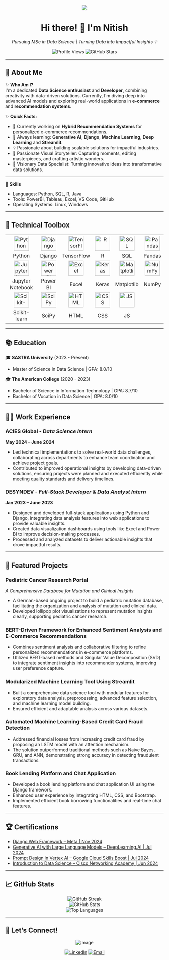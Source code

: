 <p align="center">  
  <img src="https://readme-typing-svg.herokuapp.com?font=Fira+Code&duration=5000&color=fcff33&center=true&vCenter=true&width=800&lines=Welcome+to+My+GitHub+Profile!;I+am+a+Data+Science+Enthusiast;Passionate+About+AI+and+Machine+Learning;Focusing+on+Innovative+Solutions+to+Real-World+Problems;Let's+Build+Something+Impactful+Together!" />  
</p>

<h1 align="center">Hi there! 👋 I'm Nitish</h1>  
<p align="center">  
  <em>Pursuing MSc in Data Science | Turning Data into Impactful Insights 💡</em>  
</p>  

<p align="center">
  <!-- Profile Views -->
  <img src="https://komarev.com/ghpvc/?username=nitish272003&color=blue&style=flat-square" alt="Profile Views" />

  <!-- Total Stars -->
  <img src="https://img.shields.io/github/stars/nitish272003?style=flat-square&color=yellow" alt="GitHub Stars" />
</p>

---

## 🌟 **About Me**  

✨ **Who Am I?**  
I'm a dedicated **Data Science enthusiast** and **Developer**, combining creativity with data-driven solutions. Currently, I'm diving deep into advanced AI models and exploring real-world applications in **e-commerce** and **recommendation systems**.

✨ **Quick Facts:**  
- 🔭 Currently working on **Hybrid Recommendation Systems** for personalized e-commerce recommendations.  
- 🌱 Always learning: **Generative AI**, **Django**, **Machine Learning**, **Deep Learning** and **Streamlit**.  
- 💡 Passionate about building scalable solutions for impactful industries.  
- 📸 Passionate Visual Storyteller: Capturing moments, editing masterpieces, and crafting artistic wonders.
- 🎯 Visionary Data Specialist: Turning innovative ideas into transformative data solutions.
---

🚀 **Skills**
- Languages: Python, SQL, R, Java
- Tools: PowerBI, Tableau, Excel, VS Code, GitHub
- Operating Systems: Linux, Windows

----
## 🔧 **Technical Toolbox**  

<table align="center"> 
  <tr> 
    <td align="center"><img src="https://cdn.jsdelivr.net/gh/devicons/devicon/icons/python/python-original.svg" width="48px" alt="Python" /></td> 
    <td align="center"><img src="https://cdn.worldvectorlogo.com/logos/django.svg" width="48px" alt="Django" /></td> 
    <td align="center"><img src="https://cdn.jsdelivr.net/gh/devicons/devicon/icons/tensorflow/tensorflow-original.svg" width="48px" alt="TensorFlow" /></td> 
    <td align="center"><img src="https://cdn.jsdelivr.net/gh/devicons/devicon/icons/rstudio/rstudio-original.svg" width="48px" alt="R" /></td> 
    <td align="center"><img src="https://cdn.jsdelivr.net/gh/devicons/devicon/icons/mysql/mysql-original.svg" width="48px" alt="SQL" /></td> 
    <td align="center"><img src="https://cdn.jsdelivr.net/gh/devicons/devicon/icons/pandas/pandas-original.svg" width="48px" alt="Pandas" /></td>  
  </tr> 
  <tr> 
    <td align="center">Python</td> 
    <td align="center">Django</td> 
    <td align="center">TensorFlow</td> 
    <td align="center">R</td> 
    <td align="center">SQL</td> 
    <td align="center">Pandas</td> 
  </tr> 
  <tr> 
    <td align="center"><img src="https://cdn.jsdelivr.net/gh/devicons/devicon/icons/jupyter/jupyter-original.svg" width="48px" alt="Jupyter Notebook" /></td> 
    <td align="center"><img src="https://upload.wikimedia.org/wikipedia/commons/c/cf/New_Power_BI_Logo.svg" width="48px" alt="Power BI" /></td> 
    <td align="center"><img src="https://upload.wikimedia.org/wikipedia/commons/3/34/Microsoft_Office_Excel_%282019%E2%80%93present%29.svg" width="48px" alt="Excel" /></td> 
    <td align="center"><img src="https://cdn.jsdelivr.net/gh/devicons/devicon/icons/keras/keras-original.svg" width="48px" alt="Keras" /></td> 
    <td align="center"><img src="https://cdn.jsdelivr.net/gh/devicons/devicon/icons/matplotlib/matplotlib-original.svg" width="48px" alt="Matplotlib" /></td> 
    <td align="center"><img src="https://cdn.jsdelivr.net/gh/devicons/devicon/icons/numpy/numpy-original.svg" width="48px" alt="NumPy" /></td> 
  </tr> 
  <tr> 
    <td align="center">Jupyter Notebook</td> 
    <td align="center">Power BI</td> 
    <td align="center">Excel</td> 
    <td align="center">Keras</td> 
    <td align="center">Matplotlib</td> 
    <td align="center">NumPy</td> 
  </tr> 
  <tr> 
    <td align="center"><img src="https://upload.wikimedia.org/wikipedia/commons/0/05/Scikit_learn_logo_small.svg" width="48px" alt="Scikit-learn" /></td> 
    <td align="center"><img src="https://upload.wikimedia.org/wikipedia/commons/b/b2/SCIPY_2.svg" width="48px" alt="SciPy" /></td> 
    <td align="center"><img src="https://upload.wikimedia.org/wikipedia/commons/6/61/HTML5_logo_and_wordmark.svg" width="48px" alt="HTML" /></td>
    <td align="center"><img src="https://upload.wikimedia.org/wikipedia/commons/d/d5/CSS3_logo_and_wordmark.svg" width="48px" alt="CSS" /></td>
    <td align="center"><img src="https://cdn.worldvectorlogo.com/logos/javascript-1.svg" width="48px" alt="JS" /></td>
  </tr> 
  <tr> 
    <td align="center">Scikit-learn</td> 
    <td align="center">SciPy</td> 
    <td align="center">HTML</td>
    <td align="center">CSS</td>
    <td align="center">JS</td>
  </tr> 
</table>

---

## 📚 **Education**  

🎓 **SASTRA University** (2023 - Present)  
- Master of Science in Data Science | GPA: 8.0/10

🎓 **The American College** (2020 - 2023)  
- Bachelor of Science in Information Technology | GPA: 8.7/10  
- Bachelor of Vocation in Data Science | GPA: 8.0/10  

---

## 👨‍💻 Work Experience

### **ACIES Global** - *Data Science Intern*  
**May 2024 – June 2024**  
- Led technical implementations to solve real-world data challenges, collaborating across departments to enhance team coordination and achieve project goals.  
- Contributed to improved operational insights by developing data-driven solutions, ensuring projects were planned and executed efficiently while meeting quality standards and delivery timelines.

### **DESYNDEV** - *Full-Stack Developer & Data Analyst Intern*  
**Jan 2023 – June 2023**  
- Designed and developed full-stack applications using Python and Django, integrating data analysis features into web applications to provide valuable insights.  
- Created data visualization dashboards using tools like Excel and Power BI to improve decision-making processes.  
- Processed and analyzed datasets to deliver actionable insights that drove impactful results.

---

## 📂 Featured Projects

### **Pediatric Cancer Research Portal**  
*A Comprehensive Database for Mutation and Clinical Insights*  
- A German-based ongoing project to build a pediatric mutation database, facilitating the organization and analysis of mutation and clinical data.  
- Developed lollipop plot visualizations to represent mutation insights clearly, supporting pediatric cancer research.

### **BERT-Driven Framework for Enhanced Sentiment Analysis and E-Commerce Recommendations**  
- Combines sentiment analysis and collaborative filtering to refine personalized recommendations in e-commerce platforms.  
- Utilized BERT-based methods and Singular Value Decomposition (SVD) to integrate sentiment insights into recommender systems, improving user preference capture.

### **Modularized Machine Learning Tool Using Streamlit**  
- Built a comprehensive data science tool with modular features for exploratory data analysis, preprocessing, advanced feature selection, and machine learning model building.  
- Ensured efficient and adaptable analysis across various datasets.

### **Automated Machine Learning-Based Credit Card Fraud Detection**  
- Addressed financial losses from increasing credit card fraud by proposing an LSTM model with an attention mechanism.  
- The solution outperformed traditional methods such as Naive Bayes, GRU, and ANN, demonstrating strong accuracy in detecting fraudulent transactions.

### **Book Lending Platform and Chat Application**  
- Developed a book lending platform and chat application UI using the Django framework.  
- Enhanced user experience by integrating HTML, CSS, and Bootstrap.  
- Implemented efficient book borrowing functionalities and real-time chat features.
  
---

## 🏆 **Certifications**  

<ul>
  <li><a href="https://www.coursera.org/account/accomplishments/verify/WDF36UD8UN3A">Django Web Framework – Meta | Nov 2024</a></li>
  <li><a href="https://www.coursera.org/account/accomplishments/verify/KHSV3DDC6AJ8?utm_source=link&utm_medium=certificate&utm_content=cert_image&utm_campaign=pdf_header_button&utm_product=course">Generative AI with Large Language Models – DeepLearning.AI | Jul 2024</a></li>
  <li><a href="https://www.cloudskillsboost.google/public_profiles/89fa6db4-a2ef-4595-8ac0-2238a2270416/badges/10247626?utm_medium=social&utm_source=linkedin&utm_campaign=ql-social-share">Prompt Design in Vertex AI – Google Cloud Skills Boost | Jul 2024</a></li>
  <li><a href="https://www.credly.com/badges/12e78d08-5670-4bf8-abaf-398ac7381df9/public_url">Introduction to Data Science – Cisco Networking Academy | Jun 2024</a></li>
</ul>

---


## 📈 GitHub Stats
<p align="center"> 
  <img src="https://github-readme-streak-stats.herokuapp.com/?user=nitish272003&theme=radical&hide_border=true" alt="GitHub Streak" /> 
  <br /> 
  <img src="https://github-readme-stats.vercel.app/api?username=nitish272003&show_icons=true&theme=radical&hide_border=true" alt="GitHub Stats" /> 
  <br /> 
  <img src="https://github-readme-stats.vercel.app/api/top-langs/?username=nitish272003&layout=compact&theme=radical&hide_border=true" alt="Top Languages" /> 
</p>

---

## 💬 **Let’s Connect!**  

<p align="center">
  <img src="https://user-images.githubusercontent.com/74038190/216644497-1951db19-8f3d-4e44-ac08-8e9d7e0d94a7.gif" alt="image" />
</p>

<p align="center">  
  <a href="https://www.linkedin.com/in/nitish-k-s"><img src="https://img.shields.io/badge/LinkedIn-blue?style=for-the-badge&logo=linkedin" alt="LinkedIn"></a>  
  <a href="mailto:nitish.kssaravanan@gmail.com"><img src="https://img.shields.io/badge/Email-red?style=for-the-badge&logo=gmail&logoColor=white" alt="Email"></a>  
</p>  


